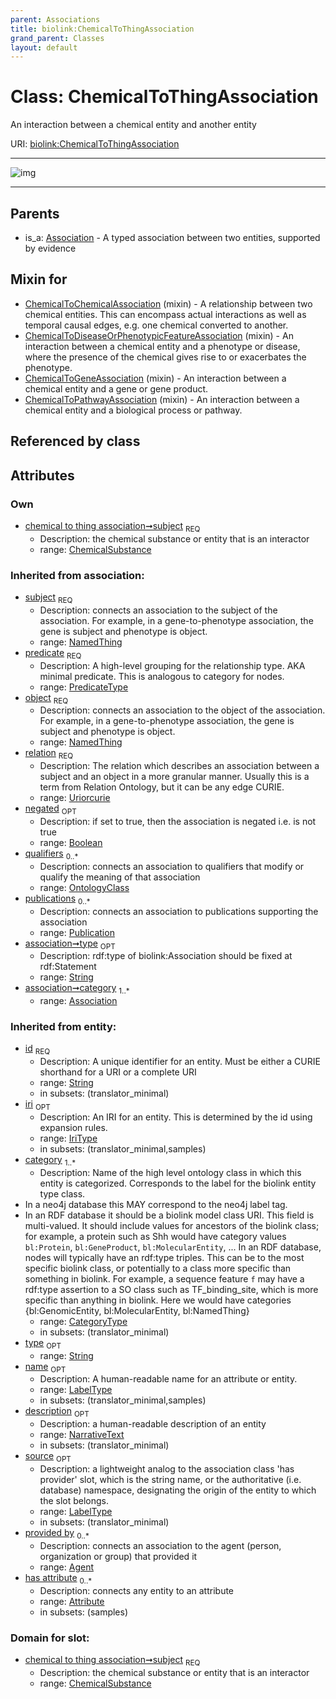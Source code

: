 ```yaml
---
parent: Associations
title: biolink:ChemicalToThingAssociation
grand_parent: Classes
layout: default
---
```


# Class: ChemicalToThingAssociation


An interaction between a chemical entity and another entity

URI: [biolink:ChemicalToThingAssociation](https://w3id.org/biolink/vocab/ChemicalToThingAssociation)


---

![img](http://yuml.me/diagram/nofunky;dir:TB/class/[Publication],[OntologyClass],[NamedThing],[ChemicalSubstance]%3Csubject%201..1-%20[ChemicalToThingAssociation%7Cpredicate(i):predicate_type;relation(i):uriorcurie;negated(i):boolean%20%3F;type(i):string%20%3F;id(i):string;iri(i):iri_type%20%3F;name(i):label_type%20%3F;description(i):narrative_text%20%3F;source(i):label_type%20%3F],[ChemicalToPathwayAssociation]uses%20-.-%3E[ChemicalToThingAssociation],[ChemicalToGeneAssociation]uses%20-.-%3E[ChemicalToThingAssociation],[ChemicalToDiseaseOrPhenotypicFeatureAssociation]uses%20-.-%3E[ChemicalToThingAssociation],[ChemicalToChemicalAssociation]uses%20-.-%3E[ChemicalToThingAssociation],[Association]%5E-[ChemicalToThingAssociation],[ChemicalToPathwayAssociation],[ChemicalToGeneAssociation],[ChemicalToDiseaseOrPhenotypicFeatureAssociation],[ChemicalToChemicalAssociation],[ChemicalSubstance],[Attribute],[Association],[Agent])

---


## Parents

 *  is_a: [Association](Association.md) - A typed association between two entities, supported by evidence

## Mixin for

 * [ChemicalToChemicalAssociation](ChemicalToChemicalAssociation.md) (mixin)  - A relationship between two chemical entities. This can encompass actual interactions as well as temporal causal edges, e.g. one chemical converted to another.
 * [ChemicalToDiseaseOrPhenotypicFeatureAssociation](ChemicalToDiseaseOrPhenotypicFeatureAssociation.md) (mixin)  - An interaction between a chemical entity and a phenotype or disease, where the presence of the chemical gives rise to or exacerbates the phenotype.
 * [ChemicalToGeneAssociation](ChemicalToGeneAssociation.md) (mixin)  - An interaction between a chemical entity and a gene or gene product.
 * [ChemicalToPathwayAssociation](ChemicalToPathwayAssociation.md) (mixin)  - An interaction between a chemical entity and a biological process or pathway.

## Referenced by class


## Attributes


### Own

 * [chemical to thing association➞subject](chemical_to_thing_association_subject.md)  <sub>REQ</sub>
    * Description: the chemical substance or entity that is an interactor
    * range: [ChemicalSubstance](ChemicalSubstance.md)

### Inherited from association:

 * [subject](subject.md)  <sub>REQ</sub>
    * Description: connects an association to the subject of the association. For example, in a gene-to-phenotype association, the gene is subject and phenotype is object.
    * range: [NamedThing](NamedThing.md)
 * [predicate](predicate.md)  <sub>REQ</sub>
    * Description: A high-level grouping for the relationship type. AKA minimal predicate. This is analogous to category for nodes.
    * range: [PredicateType](types/PredicateType.md)
 * [object](object.md)  <sub>REQ</sub>
    * Description: connects an association to the object of the association. For example, in a gene-to-phenotype association, the gene is subject and phenotype is object.
    * range: [NamedThing](NamedThing.md)
 * [relation](relation.md)  <sub>REQ</sub>
    * Description: The relation which describes an association between a subject and an object in a more granular manner. Usually this is a term from Relation Ontology, but it can be any edge CURIE.
    * range: [Uriorcurie](types/Uriorcurie.md)
 * [negated](negated.md)  <sub>OPT</sub>
    * Description: if set to true, then the association is negated i.e. is not true
    * range: [Boolean](types/Boolean.md)
 * [qualifiers](qualifiers.md)  <sub>0..*</sub>
    * Description: connects an association to qualifiers that modify or qualify the meaning of that association
    * range: [OntologyClass](OntologyClass.md)
 * [publications](publications.md)  <sub>0..*</sub>
    * Description: connects an association to publications supporting the association
    * range: [Publication](Publication.md)
 * [association➞type](association_type.md)  <sub>OPT</sub>
    * Description: rdf:type of biolink:Association should be fixed at rdf:Statement
    * range: [String](types/String.md)
 * [association➞category](association_category.md)  <sub>1..*</sub>
    * range: [Association](Association.md)

### Inherited from entity:

 * [id](id.md)  <sub>REQ</sub>
    * Description: A unique identifier for an entity. Must be either a CURIE shorthand for a URI or a complete URI
    * range: [String](types/String.md)
    * in subsets: (translator_minimal)
 * [iri](iri.md)  <sub>OPT</sub>
    * Description: An IRI for an entity. This is determined by the id using expansion rules.
    * range: [IriType](types/IriType.md)
    * in subsets: (translator_minimal,samples)
 * [category](category.md)  <sub>1..*</sub>
    * Description: Name of the high level ontology class in which this entity is categorized. Corresponds to the label for the biolink entity type class.
 * In a neo4j database this MAY correspond to the neo4j label tag.
 * In an RDF database it should be a biolink model class URI.
This field is multi-valued. It should include values for ancestors of the biolink class; for example, a protein such as Shh would have category values `bl:Protein`, `bl:GeneProduct`, `bl:MolecularEntity`, ...
In an RDF database, nodes will typically have an rdf:type triples. This can be to the most specific biolink class, or potentially to a class more specific than something in biolink. For example, a sequence feature `f` may have a rdf:type assertion to a SO class such as TF_binding_site, which is more specific than anything in biolink. Here we would have categories {bl:GenomicEntity, bl:MolecularEntity, bl:NamedThing}
    * range: [CategoryType](types/CategoryType.md)
    * in subsets: (translator_minimal)
 * [type](type.md)  <sub>OPT</sub>
    * range: [String](types/String.md)
 * [name](name.md)  <sub>OPT</sub>
    * Description: A human-readable name for an attribute or entity.
    * range: [LabelType](types/LabelType.md)
    * in subsets: (translator_minimal,samples)
 * [description](description.md)  <sub>OPT</sub>
    * Description: a human-readable description of an entity
    * range: [NarrativeText](types/NarrativeText.md)
    * in subsets: (translator_minimal)
 * [source](source.md)  <sub>OPT</sub>
    * Description: a lightweight analog to the association class 'has provider' slot, which is the string name, or the authoritative (i.e. database) namespace, designating the origin of the entity to which the slot belongs.
    * range: [LabelType](types/LabelType.md)
    * in subsets: (translator_minimal)
 * [provided by](provided_by.md)  <sub>0..*</sub>
    * Description: connects an association to the agent (person, organization or group) that provided it
    * range: [Agent](Agent.md)
 * [has attribute](has_attribute.md)  <sub>0..*</sub>
    * Description: connects any entity to an attribute
    * range: [Attribute](Attribute.md)
    * in subsets: (samples)

### Domain for slot:

 * [chemical to thing association➞subject](chemical_to_thing_association_subject.md)  <sub>REQ</sub>
    * Description: the chemical substance or entity that is an interactor
    * range: [ChemicalSubstance](ChemicalSubstance.md)
